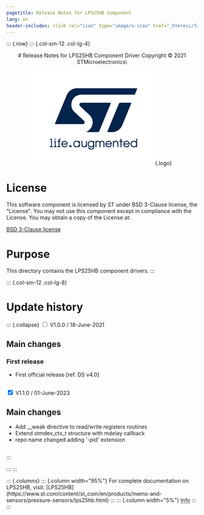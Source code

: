 ```yaml
---
pagetitle: Release Notes for LPS25HB Component
lang: en
header-includes: <link rel="icon" type="image/x-icon" href="_htmresc/favicon.png" />
---
```


::: {.row}
::: {.col-sm-12 .col-lg-4}

<center>
# Release Notes for LPS25HB Component Driver
Copyright &copy; 2021 STMicroelectronics\

[![ST logo](_htmresc/st_logo_2020.png)](https://www.st.com){.logo}
</center>

# License

This software component is licensed by ST under BSD 3-Clause license, the "License".
You may not use this component except in compliance with the License. You may obtain a copy of the License at:

[BSD 3-Clause license](https://opensource.org/licenses/BSD-3-Clause)

# Purpose

This directory contains the LPS25HB component drivers.
:::

::: {.col-sm-12 .col-lg-8}
# Update history

::: {.collapse}
<input type="checkbox" id="collapse-section1" aria-hidden="true">
<label for="collapse-section1" aria-hidden="true">V1.0.0 / 18-June-2021</label>
<div>

## Main changes

### First release

- First official release [ref. DS v4.0]

##

</div>

<input type="checkbox" id="collapse-section2" checked aria-hidden="true">
<label for="collapse-section2" aria-hidden="true">V1.1.0 / 01-June-2023</label>
<div>

## Main changes

- Add __weak directive to read/write registers routines
- Extend stmdev_ctx_t structure with mdelay callback
- repo name changed adding '-pid' extension

##

</div>
:::

:::
:::

<footer class="sticky">
::: {.columns}
::: {.column width="95%"}
For complete documentation on LPS25HB,
visit:
[LPS25HB](https://www.st.com/content/st_com/en/products/mems-and-sensors/pressure-sensors/lps25hb.html)
:::
::: {.column width="5%"}
<abbr title="Based on template cx566953 version 2.0">Info</abbr>
:::
:::
</footer>
